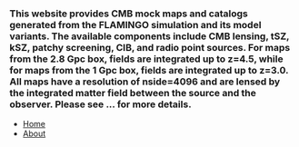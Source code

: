 ### This website provides CMB mock maps and catalogs generated from the FLAMINGO simulation and its model variants. The available components include CMB lensing, tSZ, kSZ, patchy screening, CIB, and radio point sources. For maps from the 2.8 Gpc box, fields are integrated up to z=4.5, while for maps from the 1 Gpc box, fields are integrated up to z=3.0. All maps have a resolution of nside=4096 and are lensed by the integrated matter field between the source and the observer. Please see ... for more details.   

- [Home](https://t65yang.github.io)
- [About](https://t65yang.github.io/about.html)
